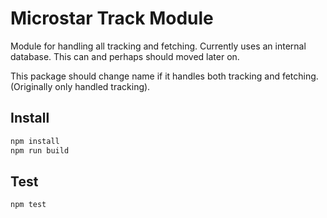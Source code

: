 # Microstar Track Module

Module for handling all tracking and fetching.
Currently uses an internal database. This can and perhaps should moved later on.

This package should change name if it handles both tracking and fetching. (Originally only handled tracking).

## Install

```js
npm install
npm run build
```

## Test

```
npm test
```
